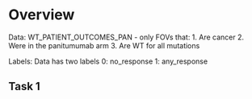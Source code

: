 # Overview

Data: WT_PATIENT_OUTCOMES_PAN - only FOVs that: 1. Are cancer 2. Were in the panitumumab arm 3. Are WT for all mutations

Labels: Data has two labels 0: no_response 1: any_response

## Task 1